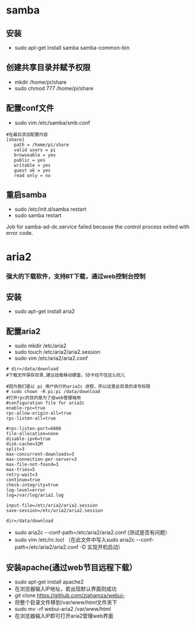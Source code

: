 # samba
## 安装
- sudo apt-get install samba samba-common-bin

## 创建共享目录并赋予权限
- mkdir /home/pi/share
- sudo chmod 777 /home/pi/share

## 配置conf文件
- sudo vim /etc/samba/smb.conf
```
#在最后添加配置内容
[share]
   path = /home/pi/share
   valid users = pi
   browseable = yes
   public = yes
   writable = yes
   guest ok = yes
   read only = no
```
## 重启samba
- sudo /etc/init.d/samba restart
- sudo samba restart    


Job for samba-ad-dc.service failed because the control process exited with error code.




# aria2
### 强大的下载软件，支持BT下载，通过web控制台控制
## 安装
- sudo apt-get install aria2

## 配置aria2
- sudo mkdir /etc/aria2
- sudo touch /etc/aria2/aria2.session
- sudo vim /etc/aria2/aria2.conf

```
# dir=/data/download         
#下载文件保存目录,建议挂载移动硬盘，SD卡经不住这么玩儿
 
#因为我们是以 pi 用户执行的aria2c 进程，所以这里此目录的读写权限
# sudo chown -R pi:pi /data/download
#打开rpc的目的是为了给web管理端用 
#configuration file for aria2c
enable-rpc=true
rpc-allow-origin-all=true
rpc-listen-all=true
 
#rpc-listen-port=6800
file-allocation=none
disable-ipv6=true
disk-cache=32M
split=3
max-concurrent-downloads=3
max-connection-per-server=3
max-file-not-found=3
max-tries=5
retry-wait=3
continue=true
check-integrity=true
log-level=error
log=/var/log/aria2.log
 
input-file=/etc/aria2/aria2.session
save-session=/etc/aria2/aria2.session
 
dir=/data/download
```

- sudo aria2c --conf-path=/etc/aria2/aria2.conf (测试是否有问题）
- sudo vim /etc/rc.locl （在此文件中写入sudo aria2c --conf-path=/etc/aria2/aria2.conf -D 实现开机启动）

## 安装apache(通过web节目远程下载）
- sudo apt-get install apache2
- 在浏览器输入IP地址，若出现默认界面则成功
- git clone https://github.com/ziahamza/webui-
- 将整个目录文件移到/var/www/html文件夹下
- sudo mv -rf webui-aria2 /var/www/html
- 在浏览器输入IP即可打开aria2管理web界面
 
